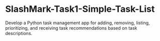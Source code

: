 # SlashMark-Task1-Simple-Task-List
 Develop a Python task management app for adding, removing, listing, prioritizing, and receiving task recommendations based on task descriptions.
